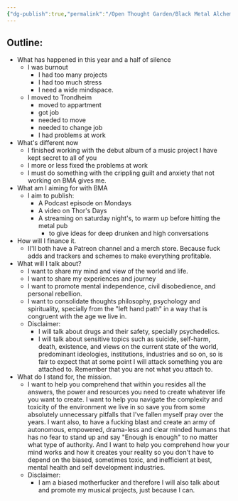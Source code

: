 ```yaml
---
{"dg-publish":true,"permalink":"/Open Thought Garden/Black Metal Alchemy/BMA S3 E0 - Beyond Rebirth/"}
---
```



## Outline:
- What has happened in this year and a half of silence
	- I was burnout
		- I had too many projects
		- I had too much stress
		- I need a wide mindspace.
	- I moved to Trondheim
		- moved to appartment
		- got job
		- needed to move
		- needed to change job
		- I had problems at work
- What's different now
	- I finished working with the debut album of a music project I have kept secret to all of you
	- I more or less fixed the problems at work
	- I must do something with the crippling guilt and anxiety that not working on BMA gives me.
- What am I aiming for with BMA
	- I aim to publish:
		- A Podcast episode on Mondays
		- A video on Thor's Days
		- A streaming on saturday night's, to warm up before hitting the metal pub
			- to give ideas for deep drunken and high conversations
- How will I finance it.
	- II'll both have a Patreon channel and a merch store. Because fuck adds and trackers and schemes to make everything profitable.
- What will I talk about?
	- I want to share my mind and view of the world and life.
	- I want to share my experiences and journey
	- I want to promote mental independence, civil disobedience, and personal rebellion.
	- I want to consolidate thoughts philosophy, psychology and spirituality, specially from the "left hand path" in a way that is congruent with the age we live in.
	- Disclaimer:
		- I will talk about drugs and their safety, specially psychedelics.
		- I will talk about sensitive topics such as suicide, self-harm, death, existence, and views on the current state of the world, predominant ideologies, institutions, industries and so on, so is fair to expect that at some point I will attack something you are attached to. Remember that you are not what you attach to.
- What do I stand for, the mission.
	- I want to help you comprehend that within you resides all the answers, the power and resources you need to create whatever life you want to create. I want to help you navigate the complexity and toxicity of the environment we live in so save you from some absolutely unnecessary pitfalls that I've fallen myself pray over the years. I want also, to have a fucking blast and create an army of autonomous, empowered, drama-less and clear minded humans that has no fear to stand up and say "Enough is enough" to no matter what type of authority. And I want to help you comprehend how your mind works and how it creates your reality so you don't have to depend on the biased, sometimes toxic, and inefficient at best, mental health and self development industries.
	- Disclaimer:
		- I am a biased motherfucker and therefore I will also talk about and promote my musical projects, just because I can.
